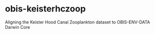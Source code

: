 # obis-keisterhczoop
Aligning the Keister Hood Canal Zooplankton dataset to OBIS-ENV-DATA Darwin Core 
